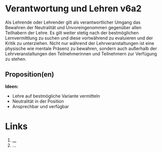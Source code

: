﻿<!---
   NAME - The NAME of this project is:
ethos

  FILE - The FILENAME of the current file is:
/v6a2.md

  CREATION - This project was CREATED on:
2017-01-28-16:15:00 UTC

  MODIFICATION - This project was last MODIFIED on:
2017-01-28-16:15:00 UTC

  VERSION - The current VERSION of this project is:
<git-commit-hash>-2017-01-28-16:15:00 UTC

  CREATOR(S) - This project was CREATED by:
Michael Czechowski, Martin Maga

  CONTACT - You can CONTACT the creator(s) or developer(s) of this project at:
E-Mail: mail@martinmaga.de

  COPYRIGHT - The COPYRIGHT holder of this project is:
COPYRIGHT (c) 2016 Martin Maga

  LICENSE - This project is LICENSED under the following license:
Martin Maga 2016 CC BY-SA 4.0 https://creativecommons.org

  SUBFILE – This is a SUBFILE! For more INFORMATION on this project go to:
/README.md
--->

# Verantwortung und Lehren v6a2

Als Lehrende oder Lehrender gilt als verantwortlicher Umgang das Bewahren der Neutralität und Unvoreingenommen gegenüber allen Teilhabern der Lehre. Es gilt weiter stetig nach der bestmöglichen Lernvermittlung zu suchen und diese vortwährend zu evaluieren und der Kritik zu unterziehen. Nicht nur während der Lehrveranstaltungen ist eine physische wie mentale Präsenz zu bewahren, sondern auch außerhalb der Lehrveranstaltungen den Teilnehmerinnen und Teilnehmern zur Verfügung zu stehen.

## Proposition(en)

__Ideen:__
- Lehre auf bestmögliche Variante vermitteln
- Neutralität in der Position
- Ansprechbar und verfügbar


# Links
  1. […](…)
  2. …

